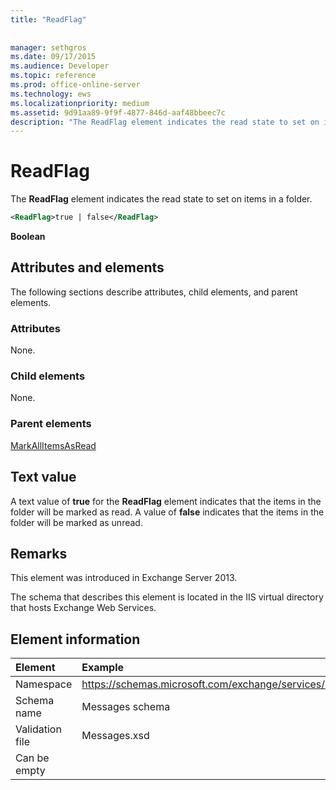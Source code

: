 ```yaml
---
title: "ReadFlag"
 
 
manager: sethgros
ms.date: 09/17/2015
ms.audience: Developer
ms.topic: reference
ms.prod: office-online-server
ms.technology: ews
ms.localizationpriority: medium
ms.assetid: 9d91aa89-9f9f-4877-846d-aaf48bbeec7c
description: "The ReadFlag element indicates the read state to set on items in a folder."
---
```


# ReadFlag

The **ReadFlag** element indicates the read state to set on items in a folder. 
  
```XML
<ReadFlag>true | false</ReadFlag>
```

 **Boolean**
## Attributes and elements

The following sections describe attributes, child elements, and parent elements.
  
### Attributes

None.
  
### Child elements

None.
  
### Parent elements

[MarkAllItemsAsRead](markallitemsasread.md)
  
## Text value

A text value of **true** for the **ReadFlag** element indicates that the items in the folder will be marked as read. A value of **false** indicates that the items in the folder will be marked as unread. 
  
## Remarks

This element was introduced in Exchange Server 2013.
  
The schema that describes this element is located in the IIS virtual directory that hosts Exchange Web Services.
  
## Element information

| Element | Example |
|:-----|:-----|
|Namespace  <br/> |https://schemas.microsoft.com/exchange/services/2006/messages  <br/> |
|Schema name  <br/> |Messages schema  <br/> |
|Validation file  <br/> |Messages.xsd  <br/> |
|Can be empty  <br/> ||
   

